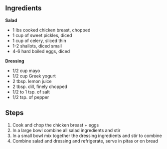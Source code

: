 ## Ingredients

**Salad**
- 1 lbs cooked chicken breast, chopped
- 1 cup of sweet pickles, diced
- 1 cup of celery, sliced thin
- 1-2 shallots, diced small
- 4-6 hard boiled eggs, diced

**Dressing**
- 1/2 cup mayo
- 1/2 cup Greek yogurt
- 2 tbsp. lemon juice
- 2 tbsp. dill, finely chopped
- 1/2 to 1 tsp. of salt
- 1/2 tsp. of pepper
## Steps
1. Cook and chop the chicken breast + eggs
2. In a large bowl combine all salad ingredients and stir
3. In a small bowl mix together the dressing ingredients and stir to combine
4. Combine salad and dressing and refrigerate, serve in pitas or on bread
